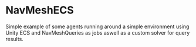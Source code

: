 # NavMeshECS

Simple example of some agents running around a simple environment using Unity ECS and NavMeshQueries as jobs aswell as a custom solver for query results.